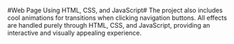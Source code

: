 #Web Page Using HTML, CSS, and JavaScript#
The project also includes cool animations for transitions when clicking navigation buttons. All effects are handled purely through HTML, CSS, and JavaScript, providing an interactive and visually appealing experience.
